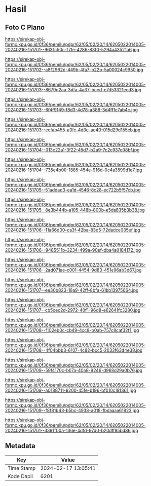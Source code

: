 # Hasil

## Foto C Plano

https://sirekap-obj-formc.kpu.go.id/0f36/pemilu/pdpr/62/05/02/20/14/6205022014005-20240216-151701--9631c50c-17fe-4286-83f0-5294a43521a6.jpg

https://sirekap-obj-formc.kpu.go.id/0f36/pemilu/pdpr/62/05/02/20/14/6205022014005-20240216-151702--a8f2962d-449b-4fa7-b22b-5a00024c9950.jpg

https://sirekap-obj-formc.kpu.go.id/0f36/pemilu/pdpr/62/05/02/20/14/6205022014005-20240216-151703--8679d2aa-3dfa-4a37-bced-e7d53321ecd3.jpg

https://sirekap-obj-formc.kpu.go.id/0f36/pemilu/pdpr/62/05/02/20/14/6205022014005-20240216-151703--6f4f9149-f8d3-4d78-a388-3d4ff1c7ab4c.jpg

https://sirekap-obj-formc.kpu.go.id/0f36/pemilu/pdpr/62/05/02/20/14/6205022014005-20240216-151703--ecfab455-a0fc-4d3e-ae40-015d29d155cb.jpg

https://sirekap-obj-formc.kpu.go.id/0f36/pemilu/pdpr/62/05/02/20/14/6205022014005-20240216-151704--013c22a1-3f22-45d7-b2a9-7c2c937c08bf.jpg

https://sirekap-obj-formc.kpu.go.id/0f36/pemilu/pdpr/62/05/02/20/14/6205022014005-20240216-151704--735e4b00-1885-454e-916d-0c4a3599d1e7.jpg

https://sirekap-obj-formc.kpu.go.id/0f36/pemilu/pdpr/62/05/02/20/14/6205022014005-20240216-151705--51addad3-ea1d-4546-8c28-ec722b5f57cb.jpg

https://sirekap-obj-formc.kpu.go.id/0f36/pemilu/pdpr/62/05/02/20/14/6205022014005-20240216-151705--8e3b444b-a105-448b-800b-e5da835b3b38.jpg

https://sirekap-obj-formc.kpu.go.id/0f36/pemilu/pdpr/62/05/02/20/14/6205022014005-20240216-151706--11a66d00-ca3f-42ba-83d5-72dadce035ef.jpg

https://sirekap-obj-formc.kpu.go.id/0f36/pemilu/pdpr/62/05/02/20/14/6205022014005-20240216-151706--9485511b-3234-499a-90ef-dba4a0184172.jpg

https://sirekap-obj-formc.kpu.go.id/0f36/pemilu/pdpr/62/05/02/20/14/6205022014005-20240216-151706--2ad071ae-c001-4454-9d83-451e96ab3d67.jpg

https://sirekap-obj-formc.kpu.go.id/0f36/pemilu/pdpr/62/05/02/20/14/6205022014005-20240216-151707--ee30b823-18a9-42ff-8bfa-61bb13975664.jpg

https://sirekap-obj-formc.kpu.go.id/0f36/pemilu/pdpr/62/05/02/20/14/6205022014005-20240216-151707--cb5cec2d-2972-40f1-96d8-e62641fc3280.jpg

https://sirekap-obj-formc.kpu.go.id/0f36/pemilu/pdpr/62/05/02/20/14/6205022014005-20240216-151708--f102eb0c-cb49-4cc8-b0ab-757c8caf32f1.jpg

https://sirekap-obj-formc.kpu.go.id/0f36/pemilu/pdpr/62/05/02/20/14/6205022014005-20240216-151708--4f04bbb3-6107-4c82-bcc5-2033f63d4e38.jpg

https://sirekap-obj-formc.kpu.go.id/0f36/pemilu/pdpr/62/05/02/20/14/6205022014005-20240216-151709--59f4170c-b07a-40a8-9246-d968d29a0b76.jpg

https://sirekap-obj-formc.kpu.go.id/0f36/pemilu/pdpr/62/05/02/20/14/6205022014005-20240216-151709--a0188711-9200-45fe-b196-bf010c181361.jpg

https://sirekap-obj-formc.kpu.go.id/0f36/pemilu/pdpr/62/05/02/20/14/6205022014005-20240216-151709--f8f81b43-b5bc-4938-a018-fbdaaaa61823.jpg

https://sirekap-obj-formc.kpu.go.id/0f36/pemilu/pdpr/62/05/02/20/14/6205022014005-20240216-151701--3391f00a-136e-4dfd-97d0-b20dff85bd86.jpg


## Metadata

| Key        | Value               |
| ---------- | ------------------- |
| Time Stamp | 2024-02-17 13:05:41 |
| Kode Dapil | 6201                |



